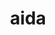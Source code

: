 ---
title: "aida"
layout: cache
categories: [package, develop-2025-03-30]
meta: {"compilers": ["none"], "num_specs": 1, "num_specs_by_stack": {"hep": 1, "root": 1}, "oss": ["ubuntu22.04"], "platforms": ["linux"], "stacks": ["hep", "root"], "targets": ["x86_64_v3"], "versions": ["3.2.1"]}
spec_details: [{"compiler": "none", "hash": "zjpj5ait7gfxsoiotbyjcorlyq5pjxdw", "os": "ubuntu22.04", "platform": "linux", "size": "-", "stacks": ["hep", "root"], "target": "x86_64_v3", "variants": ["build_system=generic"], "versions": ["3.2.1"]}]
---